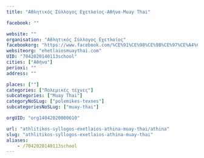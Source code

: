 ```yaml
---
title: "Αθλητικός Σύλλογος Εχετλαίος-Αθήνα-Muay Thai"

facebook: ""

website: ""
organisation: "Αθλητικός Σύλλογος Εχετλαίος"
facebookorg: "https://www.facebook.com/%CE%91%CE%98%CE%9B%CE%97%CE%A4%CE%99%CE%9A%CE%9F%CE%A3-%CE%A3%CE%A5%CE%9B%CE%9B%CE%9F%CE%93%CE%9F%CE%A3-%CE%95%CE%A7%CE%95%CE%A4%CE%9B%CE%91%CE%99%CE%9F%CE%A3-663924660385568/"
websiteorg: "ehetlaiosmuaythai.com"
UID: "7042020140113school"
cities: ["Αθήνα"]
perioxi: ""
address: ""

places: [""]
categories: ["Πολεμικές τέχνες"]
subcategories: ["Muay Thai"]
categoryNoSLug: ["polemikes-texnes"]
subcategoriesNoSLug: ["muay-thai"]

orgUID: "org14042020000610"

url: "athlitikos-syllogos-exetlaios-athina-muay-thai/athina"
slug: "athlitikos-syllogos-exetlaios-athina-muay-thai"
aliases:
    - /7042020140113school
---
```





